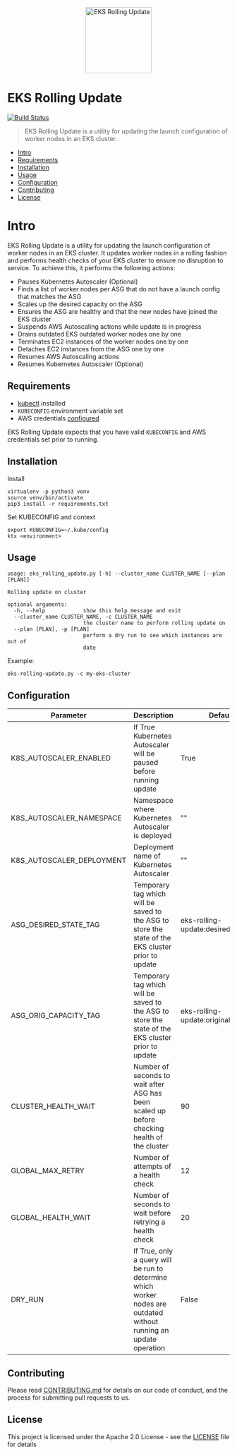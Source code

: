 <p align="center">
  <img height="150px" src="./logo.png"  alt="EKS Rolling Update" title="EKS Rolling Update">
</p>

# EKS Rolling Update

[![Build Status](https://travis-ci.org/hellofresh/eks-rolling-update.svg?branch=master)](https://travis-ci.org/hellofresh/eks-rolling-update)

> EKS Rolling Update is a utility for updating the launch configuration of worker nodes in an EKS cluster.


- [Intro](#intro)
- [Requirements](#requirements)
- [Installation](#installation)
- [Usage](#usage)
- [Configuration](#configuration)
- [Contributing](#contributing)
- [License](#license)


<a name="intro"></a>
# Intro

EKS Rolling Update is a utility for updating the launch configuration of worker nodes in an EKS cluster. It
updates worker nodes in a rolling fashion and performs health checks of your EKS cluster to ensure no disruption to service.
To achieve this, it performs the following actions:

* Pauses Kubernetes Autoscaler (Optional)
* Finds a list of worker nodes per ASG that do not have a launch config that matches the ASG
* Scales up the desired capacity on the ASG
* Ensures the ASG are healthy and that the new nodes have joined the EKS cluster
* Suspends AWS Autoscaling actions while update is in progress
* Drains outdated EKS outdated worker nodes one by one
* Terminates EC2 instances of the worker nodes one by one
* Detaches EC2 instances from the ASG one by one
* Resumes AWS Autoscaling actions
* Resumes Kubernetes Autoscaler (Optional)

<a name="requirements"></a>
## Requirements

* [kubectl](https://kubernetes.io/docs/tasks/tools/install-kubectl/) installed
* `KUBECONFIG` environment variable set
* AWS credentials [configured](https://boto3.amazonaws.com/v1/documentation/api/latest/guide/configuration.html#guide-configuration)

EKS Rolling Update expects that you have valid `KUBECONFIG` and AWS credentials set prior to running.

<a name="installation"></a>
## Installation

Install

```
virtualenv -p python3 venv
source venv/bin/activate
pip3 install -r requirements.txt
```

Set KUBECONFIG and context

```
export KUBECONFIG=~/.kube/config
ktx <environment>
```

<a name="usage"></a>
## Usage

```
usage: eks_rolling_update.py [-h] --cluster_name CLUSTER_NAME [--plan [PLAN]]

Rolling update on cluster

optional arguments:
  -h, --help            show this help message and exit
  --cluster_name CLUSTER_NAME, -c CLUSTER_NAME
                        the cluster name to perform rolling update on
  --plan [PLAN], -p [PLAN]
                        perform a dry run to see which instances are out of
                        date
```

Example:

```
eks-rolling-update.py -c my-eks-cluster
```

## Configuration

| Parameter                 | Description                                                                                                        | Default                              |
|---------------------------|--------------------------------------------------------------------------------------------------------------------|--------------------------------------|
| K8S_AUTOSCALER_ENABLED    | If True Kubernetes Autoscaler will be paused before running update                                                 | True                                 |
| K8S_AUTOSCALER_NAMESPACE  | Namespace where Kubernetes Autoscaler is deployed                                                                  | ""                                   |
| K8S_AUTOSCALER_DEPLOYMENT | Deployment name of Kubernetes Autoscaler                                                                           | ""                                   |
| ASG_DESIRED_STATE_TAG     | Temporary tag which will be saved to the ASG to store the state of the EKS cluster prior to update                 | eks-rolling-update:desired_capacity  |
| ASG_ORIG_CAPACITY_TAG     | Temporary tag which will be saved to the ASG to store the state of the EKS cluster prior to update                 | eks-rolling-update:original_capacity |
| CLUSTER_HEALTH_WAIT       | Number of seconds to wait after ASG has been scaled up before checking health of the cluster                       | 90                                   |
| GLOBAL_MAX_RETRY          | Number of attempts of a health check                                                                               | 12                                   |
| GLOBAL_HEALTH_WAIT        | Number of seconds to wait before retrying a health check                                                           | 20                                   |
| DRY_RUN                   | If True, only a query will be run to determine which worker nodes are outdated without running an update operation | False                                |

<a name="contributing"></a>
## Contributing

Please read [CONTRIBUTING.md](CONTRIBUTING.md) for details on our code of conduct, and the process for submitting pull requests to us.

<a name="licence"></a>
## License

This project is licensed under the Apache 2.0 License - see the [LICENSE](LICENSE) file for details